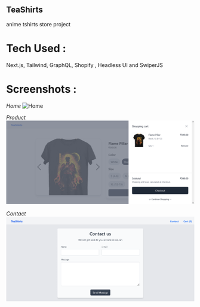 ## TeaShirts

anime tshirts store project

# Tech Used :

Next.js, Tailwind, GraphQL, Shopify , Headless UI and SwiperJS

# Screenshots :

*Home*
![Home](./screenshots/homepage.jpeg)

*Product*
![Post](./screenshots/single-product.png)

*Contact*
![Signup](./screenshots/contact-form.png)